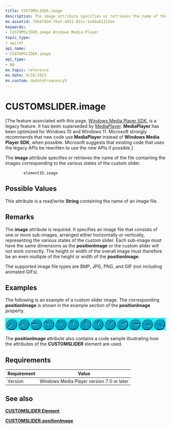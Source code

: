 ```yaml
---
title: CUSTOMSLIDER.image
description: The image attribute specifies or retrieves the name of the file containing the images corresponding to the various states of the custom slider.
ms.assetid: 7db4f924-76af-4451-831c-1ed8ab1315ee
keywords:
- CUSTOMSLIDER.image Windows Media Player
topic_type:
- apiref
api_name:
- CUSTOMSLIDER.image
api_type:
- NA
ms.topic: reference
ms.date: 4/26/2023
ms.custom: UpdateFrequency5
---
```


# CUSTOMSLIDER.image

\[The feature associated with this page, [Windows Media Player SDK](/windows/win32/wmp/windows-media-player-sdk), is a legacy feature. It has been superseded by [MediaPlayer](/uwp/api/Windows.Media.Playback.MediaPlayer). **MediaPlayer** has been optimized for Windows 10 and Windows 11. Microsoft strongly recommends that new code use **MediaPlayer** instead of **Windows Media Player SDK**, when possible. Microsoft suggests that existing code that uses the legacy APIs be rewritten to use the new APIs if possible.\]

The **image** attribute specifies or retrieves the name of the file containing the images corresponding to the various states of the custom slider.

``` syntax
        elementID.image
```

## Possible Values

This attribute is a read/write **String** containing the name of an image file.

## Remarks

The **image** attribute is required. It specifies an image file that consists of one or more sub-images, arranged either horizontally or vertically, representing the various states of the custom slider. Each sub-image must have the same dimensions as the **positionImage** or the custom slider will not work correctly. The height or width of the overall image must therefore be an even multiple of the height or width of the **positionImage**.

The supported image file types are BMP, JPG, PNG, and GIF (not including animated GIFs).

## Examples

The following is an example of a custom slider image. The corresponding **positionImage** is shown in the example section of the **positionImage** property.

![sample customslider image](images/dial.png)

The **positionImage** attribute also contains a code sample illustrating how the attributes of the **CUSTOMSLIDER** element are used.

## Requirements



| Requirement | Value |
|--------------------|------------------------------------------------------|
| Version<br/> | Windows Media Player version 7.0 or later<br/> |



## See also

<dl> <dt>

[**CUSTOMSLIDER Element**](customslider-element.md)
</dt> <dt>

[**CUSTOMSLIDER.positionImage**](customslider-positionimage.md)
</dt> </dl>

 

 





